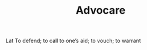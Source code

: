 ---
title: Advocare
permalink: "/definitions/advocare.html"
body: Lat To defend; to call to one’s aid; to vouch; to warrant
published_at: '2018-07-07'
layout: post
---